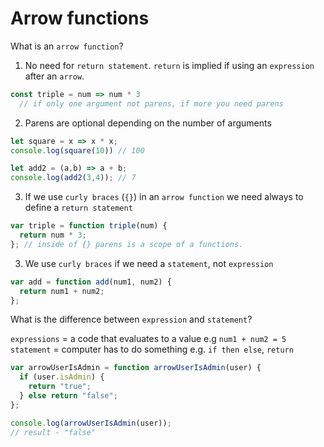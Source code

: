 # Arrow functions

What is an `arrow function`? 

1.  No need for `return statement`. `return` is implied if using an `expression` after an `arrow`.

```js
const triple = num => num * 3
  // if only one argument not parens, if more you need parens
```

2. Parens are optional depending on the number of arguments

```js
let square = x => x * x;
console.log(square(10)) // 100

let add2 = (a,b) => a + b;
console.log(add2(3,4)); // 7 
```
3. If we use `curly braces` (`{}`) in an `arrow function` we need always to define a `return statement` 
```js
var triple = function triple(num) {
  return num * 3;
}; // inside of {} parens is a scope of a functions. 
```

3. We use `curly braces` if we need a `statement`, not `expression`
```js
var add = function add(num1, num2) {
  return num1 + num2;
}; 
```

What is the difference between `expression` and `statement`?

`expressions` = a code that evaluates to a value e.g `num1 + num2 = 5`
`statement` = computer has to do something e.g. `if then else`, `return`

```js
var arrowUserIsAdmin = function arrowUserIsAdmin(user) {
  if (user.isAdmin) {
    return "true";
  } else return "false";
};

console.log(arrowUserIsAdmin(user));
// result - "false"
```